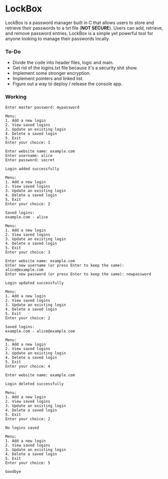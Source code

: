 # LockBox

LockBox is a password manager built in C that allows users to store and retrieve their passwords to a txt file (**NOT SECURE**). Users can add, retrieve, and remove password entries. LockBox is a simple yet powerful tool for anyone looking to manage their passwords locally.

### To-Do

- Divide the code into header files, logic and main.
- Get rid of the logins.txt file because it's a security shit show.
- Implement some stronger encryption.
- Implement pointers and linked list.
- Figure out a way to deploy / release the console app.

### Working

```
Enter master password: mypassword

Menu:
1. Add a new login
2. View saved logins
3. Update an existing login
4. Delete a saved login
5. Exit
Enter your choice: 1

Enter website name: example.com
Enter username: alice
Enter password: secret

Login added successfully

Menu:
1. Add a new login
2. View saved logins
3. Update an existing login
4. Delete a saved login
5. Exit
Enter your choice: 2

Saved logins:
example.com - alice

Menu:
1. Add a new login
2. View saved logins
3. Update an existing login
4. Delete a saved login
5. Exit
Enter your choice: 3

Enter website name: example.com
Enter new username (or press Enter to keep the same): alice@example.com
Enter new password (or press Enter to keep the same): newpassword

Login updated successfully

Menu:
1. Add a new login
2. View saved logins
3. Update an existing login
4. Delete a saved login
5. Exit
Enter your choice: 2

Saved logins:
example.com - alice@example.com

Menu:
1. Add a new login
2. View saved logins
3. Update an existing login
4. Delete a saved login
5. Exit
Enter your choice: 4

Enter website name: example.com

Login deleted successfully

Menu:
1. Add a new login
2. View saved logins
3. Update an existing login
4. Delete a saved login
5. Exit
Enter your choice: 2

No logins saved

Menu:
1. Add a new login
2. View saved logins
3. Update an existing login
4. Delete a saved login
5. Exit
Enter your choice: 5

Goodbye

```
